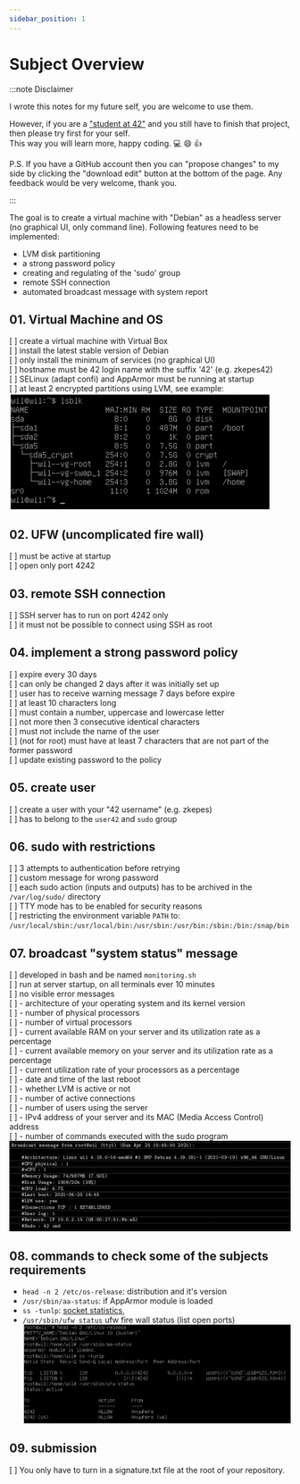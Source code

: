 ```yaml
---
sidebar_position: 1
---
```


# Subject Overview

:::note Disclaimer

I wrote this notes for my future self, you are welcome to use them.

However, if you are a ["student at 42"](https://42london.com/?gclid=Cj0KCQiAhomtBhDgARIsABcaYymblp_EhP5j4kSNPZX1ATluiWf6Yg6bNBqERSdCIobNOHuG6ckKdQAaAkEBEALw_wcB) and you still have to finish that project, then please try first for your self.  
This way you will learn more, happy coding. :computer: :smile: :thumbsup:

P.S. If you have a GitHub account then you can "propose changes" to my side by clicking the "download edit" button at the bottom of the page. Any feedback would be very welcome, thank you.

:::

The goal is to create a virtual machine with "Debian" as a headless server (no graphical UI, only command line). Following features need to be implemented:

- LVM disk partitioning
- a strong password policy
- creating and regulating of the 'sudo' group
- remote SSH connection
- automated broadcast message with system report

## 01. Virtual Machine and OS

[ ] create a virtual machine with Virtual Box  
[ ] install the latest stable version of Debian  
[ ] only install the minimum of services (no graphical UI)  
[ ] hostname must be 42 login name with the suffix '42' (e.g. zkepes42)  
[ ] SELinux (adapt confi) and AppArmor must be running at startup  
[ ] at least 2 encrypted partitions using LVM, see example:  
![example partition](./img/sub_partition.png)

## 02. UFW (uncomplicated fire wall)

[ ] must be active at startup  
[ ] open only port 4242

## 03. remote SSH connection

[ ] SSH server has to run on port 4242 only  
[ ] it must not be possible to connect using SSH as root

## 04. implement a strong password policy

[ ] expire every 30 days  
[ ] can only be changed 2 days after it was initially set up  
[ ] user has to receive warning message 7 days before expire  
[ ] at least 10 characters long  
[ ] must contain a number, uppercase and lowercase letter  
[ ] not more then 3 consecutive identical characters  
[ ] must not include the name of the user  
[ ] (not for root) must have at least 7 characters that are not part of the former password  
[ ] update existing password to the policy

## 05. create user

[ ] create a user with your "42 username" (e.g. zkepes)  
[ ] has to belong to the `user42` and `sudo` group

## 06. sudo with restrictions

[ ] 3 attempts to authentication before retrying  
[ ] custom message for wrong password  
[ ] each sudo action (inputs and outputs) has to be archived in the  
`/var/log/sudo/` directory  
[ ] TTY mode has to be enabled for security reasons  
[ ] restricting the environment variable `PATH` to:  
`/usr/local/sbin:/usr/local/bin:/usr/sbin:/usr/bin:/sbin:/bin:/snap/bin`

## 07. broadcast "system status" message

[ ] developed in bash and be named `monitoring.sh`  
[ ] run at server startup, on all terminals ever 10 minutes  
[ ] no visible error messages  
[ ] - architecture of your operating system and its kernel version  
[ ] - number of physical processors  
[ ] - number of virtual processors  
[ ] - current available RAM on your server and its utilization rate as a percentage  
[ ] - current available memory on your server and its utilization rate as a percentage  
[ ] - current utilization rate of your processors as a percentage  
[ ] - date and time of the last reboot  
[ ] - whether LVM is active or not  
[ ] - number of active connections  
[ ] - number of users using the server  
[ ] - IPv4 address of your server and its MAC (Media Access Control) address  
[ ] - number of commands executed with the sudo program  
![broadcast message](./img/sub_broadcast_message.png)

## 08. commands to check some of the subjects requirements

- `head -n 2 /etc/os-release`: distribution and it's version
- `/usr/sbin/aa-status`: if AppArmor module is loaded
- `ss -tunlp`: [socket statistics](https://man7.org/linux/man-pages/man8/ss.8.html),
- `/usr/sbin/ufw status` ufw fire wall status (list open ports)  
  ![requirements check](./img/sub_req_check.png)

## 09. submission

[ ] You only have to turn in a signature.txt file at the root of your repository.
